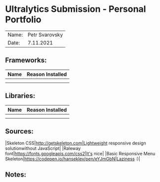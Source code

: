 # Ultralytics Submission - Personal Portfolio

|||
|-|-|
|Name:|Petr Svarovsky| 
|Date:|7.11.2021|

## Frameworks:
|Name|Reason Installed|
|-|-|
| | |
| | |

## Libraries:
|Name|Reason Installed|
|-|-|
| | |
| | |

## Sources:
|Skeleton CSS|http://getskeleton.com|Lightweight responsive design solutionwithout JavaScript|
|Raleway font|https://fonts.googleapis.com/css2|It's nice|
|Basic Responsive Menu Skeleton|https://codepen.io/hanseklev/pen/eYJmGbN|Laziness :)|


## Notes:  
 